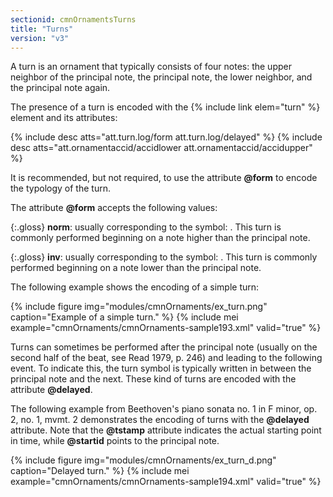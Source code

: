 ```yaml
---
sectionid: cmnOrnamentsTurns
title: "Turns"
version: "v3"
---
```


A turn is an ornament that typically consists of four notes: the upper neighbor of the principal note, the principal note, the lower neighbor, and the principal note again.

The presence of a turn is encoded with the {% include link elem="turn" %} element and its attributes:

{% include desc atts="att.turn.log/form att.turn.log/delayed" %} 
{% include desc atts="att.ornamentaccid/accidlower att.ornamentaccid/accidupper" %} 

It is recommended, but not required, to use the attribute **@form** to encode the typology of the turn.

The attribute **@form** accepts the following values:

{:.gloss}
**norm**: usually corresponding to the symbol: . This turn is commonly performed beginning on a note higher than the principal note.

{:.gloss}
**inv**: usually corresponding to the symbol: . This turn is commonly performed beginning on a note lower than the principal note.

The following example shows the encoding of a simple turn:

{% include figure img="modules/cmnOrnaments/ex_turn.png" caption="Example of a simple turn." %}
{% include mei example="cmnOrnaments/cmnOrnaments-sample193.xml" valid="true" %}

Turns can sometimes be performed after the principal note (usually on the second half of the beat, see Read 1979, p. 246) and leading to the following event. To indicate this, the turn symbol is typically written in between the principal note and the next. These kind of turns are encoded with the attribute **@delayed**.

The following example from Beethoven's piano sonata no. 1 in F minor, op. 2, no. 1, mvmt. 2 demonstrates the encoding of turns with the **@delayed** attribute. Note that the **@tstamp** attribute indicates the actual starting point in time, while **@startid** points to the principal note.

{% include figure img="modules/cmnOrnaments/ex_turn_d.png" caption="Delayed turn." %}
{% include mei example="cmnOrnaments/cmnOrnaments-sample194.xml" valid="true" %}
